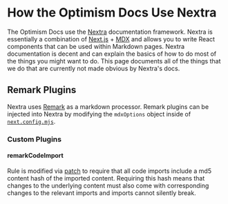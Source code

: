 # How the Optimism Docs Use Nextra

The Optimism Docs use the [Nextra](https://nextra.site/) documentation framework.
Nextra is essentially a combination of [Next.js](https://nextjs.org/) + [MDX](https://mdxjs.com/) and allows you to write React components that can be used within Markdown pages.
Nextra documentation is decent and can explain the basics of how to do most of the things you might want to do.
This page documents all of the things that we do that are currently not made obvious by Nextra's docs.

## Remark Plugins

Nextra uses [Remark](https://github.com/remarkjs/remark) as a markdown processor.
Remark plugins can be injected into Nextra by modifying the `mdxOptions` object inside of [`next.config.mjs`](/next.config.mjs).

### Custom Plugins

#### remarkCodeImport

Rule is modified via [patch](/patches/remark-code-import@1.2.0.patch) to require that all code imports include a md5 content hash of the imported content.
Requiring this hash means that changes to the underlying content must also come with corresponding changes to the relevant imports and imports cannot silently break.
